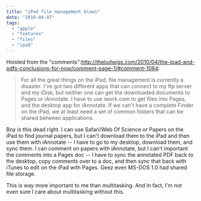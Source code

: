 ```yaml
---
title: "iPad file management blows"
date: "2010-04-07"
tags: 
  - "apple"
  - "features"
  - "files"
  - "ipad"
---
```


Hoisted from the "comments":http://theludwigs.com/2010/04/the-ipad-and-pdfs-conclusions-for-now/comment-page-1/#comment-1064:

> For all the great things on the iPad, file management is currently a disaster. I've got two different apps that can connect to my ftp server and my iDisk, but neither one can get the downloaded documents to Pages or iAnnotate. I have to use iwork.com to get files into Pages, and the desktop app for iAnnotate. If we can't have a complete Finder on the iPad, we at least need a set of common folders that can be shared between applications.

Boy is this dead right. I can use Safari/Web Of Science or Papers on the iPad to find journal papers, but I can't download them to the iPad and then use them with iAnnotate -- I have to go to my desktop, download them, and sync them. I can comment on papers with iAnnotate, but I can't important the comments into a Pages doc -- I have to sync the annotated PDF back to the desktop, copy comments over to a doc, and then sync that back with iTunes to edit on the iPad with Pages. Geez even MS-DOS 1.0 had shared file storage.

This is way more important to me than multitasking. And in fact, I'm not even sure I care about multitasking without this.
